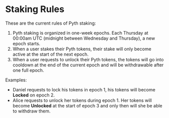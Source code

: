 # Staking Rules

These are the current rules of Pyth staking:

1. Pyth staking is organized in one-week epochs. Each Thursday at 00:00am UTC (midnight between Wednesday and Thursday), a new epoch starts. 
2. When a user stakes their Pyth tokens, their stake will only become active at the start of the next epoch.   
3. When a user requests to unlock their Pyth tokens, the tokens will go into cooldown at the end of the current epoch and will be withdrawable after one full epoch.

Examples: 
- Daniel requests to lock his tokens in epoch 1, his tokens will become **Locked** on epoch 2.
- Alice requests to unlock her tokens during epoch 1. Her tokens will become **Unlocked** at the start of epoch 3 and only then will she be able to withdraw them.


